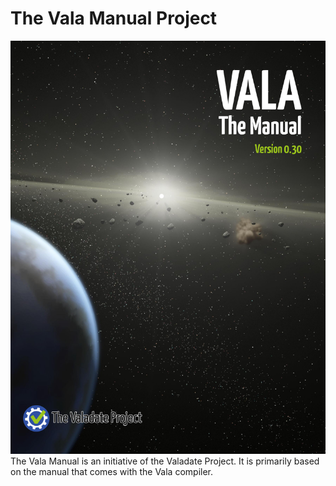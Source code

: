 # The Vala Manual Project

![](cover.jpg)
The Vala Manual is an initiative of the Valadate Project. It is primarily based on the manual that comes with the Vala compiler.
